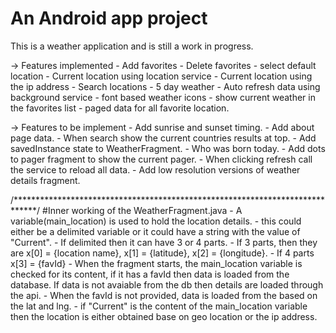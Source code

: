 # An Android app project

This is a weather application and is still a work in progress. 

-> Features implemented
	- Add favorites
	- Delete favorites
	- select default location
	- Current location using location service
	- Current location using the ip address
	- Search locations
	- 5 day weather
	- Auto refresh data using background service
	- font based weather icons
	- show current weather in the favorites list
	- paged data for all favorite location.

-> Features to be implement
	- Add sunrise and sunset timing.
	- Add about page data.
	- When search show the current countries results at top.
	- Add savedInstance state to WeatherFragment.
	- Who was born today.
	- Add dots to pager fragment to show the current pager.
	- When clicking refresh call the service to reload all data.
	- Add low resolution versions of weather details fragment.

/*****************************************************************************/
#Inner working of the WeatherFragment.java
	- A variable(main_location) is used to hold the	location details.
	- this could either be a delimited variable or it could have a string with the value of "Current".
	- If delimited then it can have 3 or 4 parts.
		- If 3 parts, then they are x[0] = {location name}, x[1] = {latitude}, x[2] = {longitude}.
		- If 4 parts x[3] = {favId}
	- When the fragment starts, the main_location variable is checked for its content, if it has a favId then data is loaded from the database. If data is not avaiable from the db then details are loaded through the api.
	- When the favId is not provided, data is loaded from the based on the lat and lng.
	- if "Current" is the content of the main_location variable then the location is either obtained base on geo location or the ip address.


